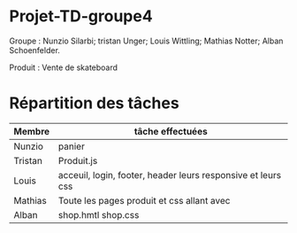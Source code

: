 # Projet-TD-groupe4

Groupe : Nunzio Silarbi; tristan Unger; Louis Wittling; Mathias Notter; Alban Schoenfelder.

Produit : Vente de skateboard

# Répartition des tâches 

| Membre             | tâche effectuées |
|--------------------|-----------------------|
| Nunzio | panier |
| Tristan | Produit.js |
| Louis| acceuil, login, footer, header leurs responsive et leurs css|
| Mathias | Toute les pages produit et css allant avec |
| Alban | shop.hmtl shop.css |

